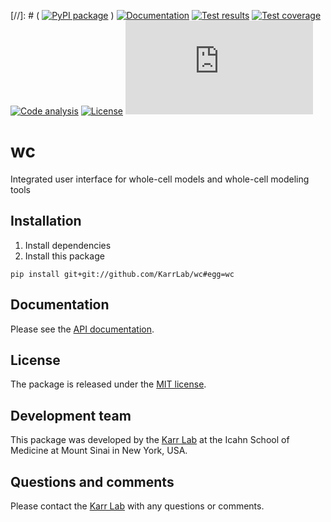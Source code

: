 [//]: # ( [![PyPI package](https://img.shields.io/pypi/v/wc.svg)](https://pypi.python.org/pypi/wc) )
[![Documentation](https://readthedocs.org/projects/wc/badge/?version=latest)](http://docs.karrlab.org/wc)
[![Test results](https://circleci.com/gh/KarrLab/wc.svg?style=shield)](https://circleci.com/gh/KarrLab/wc)
[![Test coverage](https://coveralls.io/repos/github/KarrLab/wc/badge.svg)](https://coveralls.io/github/KarrLab/wc)
[![Code analysis](https://api.codeclimate.com/v1/badges/74c0313fb9f544b892d0/maintainability)](https://codeclimate.com/github/KarrLab/wc)
[![License](https://img.shields.io/github/license/KarrLab/wc.svg)](LICENSE)
![Analytics](https://ga-beacon.appspot.com/UA-86759801-1/wc/README.md?pixel)

# wc

Integrated user interface for whole-cell models and whole-cell modeling tools

## Installation
1. Install dependencies
2. Install this package
  ```
  pip install git+git://github.com/KarrLab/wc#egg=wc
  ```

## Documentation
Please see the [API documentation](http://docs.karrlab.org/wc).

## License
The package is released under the [MIT license](LICENSE).

## Development team
This package was developed by the [Karr Lab](http://www.karrlab.org) at the Icahn School of Medicine at Mount Sinai in New York, USA.

## Questions and comments
Please contact the [Karr Lab](http://www.karrlab.org) with any questions or comments.